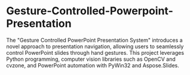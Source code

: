 # Gesture-Controlled-Powerpoint-Presentation
The "Gesture Controlled PowerPoint Presentation System" introduces a novel approach to presentation navigation, allowing users to seamlessly control PowerPoint slides through hand gestures. This project leverages Python programming, computer vision libraries such as OpenCV and cvzone, and PowerPoint automation with PyWin32 and Aspose.Slides.
